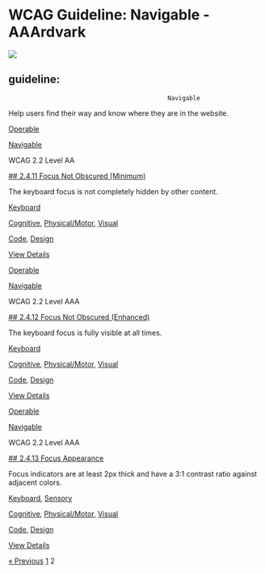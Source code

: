# WCAG Guideline: Navigable - AAArdvark

![](https://aaardvarkaccessibility.com/wp-content/uploads/2025/05/Map.svg) 
## guideline:    
                                            

                                                Navigable

Help users find their way and know where they are in the website.

[Operable](https://aaardvarkaccessibility.com/wcag-principle/operable/)

[Navigable](https://aaardvarkaccessibility.com/wcag-guideline/navigable/)

WCAG 2.2
Level AA

[## 2.4.11 Focus Not Obscured (Minimum)](https://aaardvarkaccessibility.com/wcag-plain-english/2-4-11-focus-not-obscured-minimum/)

The keyboard focus is not completely hidden by other content.

[Keyboard](https://aaardvarkaccessibility.com/wcag-theme/keyboard/) 

 

[Cognitive](https://aaardvarkaccessibility.com/wcag-disability/cognitive/), [Physical/Motor](https://aaardvarkaccessibility.com/wcag-disability/physical-motor/), [Visual](https://aaardvarkaccessibility.com/wcag-disability/visual/) 

 

[Code](https://aaardvarkaccessibility.com/wcag-responsibility/code/), [Design](https://aaardvarkaccessibility.com/wcag-responsibility/design/) 

[View Details](https://aaardvarkaccessibility.com/wcag-plain-english/2-4-11-focus-not-obscured-minimum/)

[Operable](https://aaardvarkaccessibility.com/wcag-principle/operable/)

[Navigable](https://aaardvarkaccessibility.com/wcag-guideline/navigable/)

WCAG 2.2
Level AAA

[## 2.4.12 Focus Not Obscured (Enhanced)](https://aaardvarkaccessibility.com/wcag-plain-english/2-4-12-focus-not-obscured-enhanced/)

The keyboard focus is fully visible at all times.

[Keyboard](https://aaardvarkaccessibility.com/wcag-theme/keyboard/) 

 

[Cognitive](https://aaardvarkaccessibility.com/wcag-disability/cognitive/), [Physical/Motor](https://aaardvarkaccessibility.com/wcag-disability/physical-motor/), [Visual](https://aaardvarkaccessibility.com/wcag-disability/visual/) 

 

[Code](https://aaardvarkaccessibility.com/wcag-responsibility/code/), [Design](https://aaardvarkaccessibility.com/wcag-responsibility/design/) 

[View Details](https://aaardvarkaccessibility.com/wcag-plain-english/2-4-12-focus-not-obscured-enhanced/)

[Operable](https://aaardvarkaccessibility.com/wcag-principle/operable/)

[Navigable](https://aaardvarkaccessibility.com/wcag-guideline/navigable/)

WCAG 2.2
Level AAA

[## 2.4.13 Focus Appearance](https://aaardvarkaccessibility.com/wcag-plain-english/2-4-13-focus-appearance/)

Focus indicators are at least 2px thick and have a 3:1 contrast ratio against adjacent colors.

[Keyboard](https://aaardvarkaccessibility.com/wcag-theme/keyboard/), 
[Sensory](https://aaardvarkaccessibility.com/wcag-theme/sensory/) 

 

[Cognitive](https://aaardvarkaccessibility.com/wcag-disability/cognitive/), [Physical/Motor](https://aaardvarkaccessibility.com/wcag-disability/physical-motor/), [Visual](https://aaardvarkaccessibility.com/wcag-disability/visual/) 

 

[Code](https://aaardvarkaccessibility.com/wcag-responsibility/code/), [Design](https://aaardvarkaccessibility.com/wcag-responsibility/design/) 

[View Details](https://aaardvarkaccessibility.com/wcag-plain-english/2-4-13-focus-appearance/)

[« Previous](https://aaardvarkaccessibility.com/wcag-guideline/navigable/)
[1](https://aaardvarkaccessibility.com/wcag-guideline/navigable/)
2 

 


